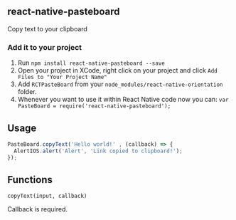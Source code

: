 ## react-native-pasteboard
Copy text to your clipboard

### Add it to your project

1. Run `npm install react-native-pasteboard --save`
2. Open your project in XCode, right click on your project and click `Add Files to "Your Project Name"`
3. Add `RCTPasteBoard` from your `node_modules/react-native-orientation` folder.
4. Whenever you want to use it within React Native code now you can:
`var PasteBoard = require('react-native-pasteboard');`


## Usage

```javascript
PasteBoard.copyText('Hello world!' , (callback) => {
  AlertIOS.alert('Alert', 'Link copied to clipboard!');
});
```

## Functions

`copyText(input, callback)`

Callback is required.
